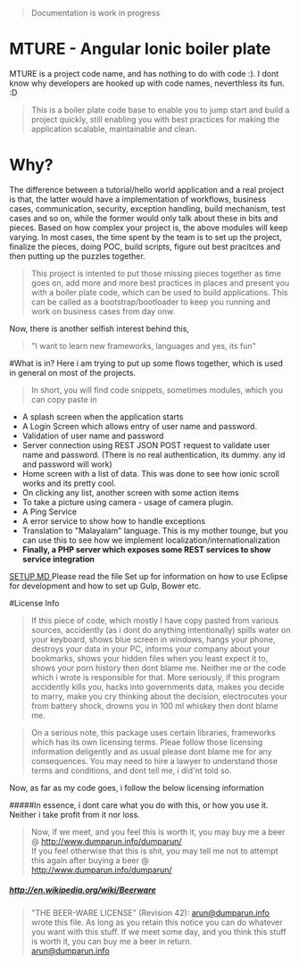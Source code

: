 > Documentation is work in progress

# MTURE - Angular Ionic boiler plate

MTURE is a project code name, and has nothing to do with code :). I dont know why developers are hooked up with code names, neverthless its fun. :D

> This is a boiler plate code base to enable you to jump start and build a project quickly, still enabling you with best practices for making the application scalable, maintainable and clean. 

# Why? 
The difference between a tutorial/hello world application and a real project is that, the latter would have a implementation of workflows, business cases, communication, security, exception handling, build mechanism, test cases and so on, while the former would only talk about these in bits and pieces. Based on how complex your project is, the above modules will keep varying. In most cases, the time spent by the team is to set up the project, finalize the pieces, doing POC, build scripts, figure out best pracitces and then putting up the puzzles together.

>This project is intented to put those missing pieces together as time goes on, add more and more best practices in places and present you with a boiler plate code, which can be used to build applications. This can be called as a bootstrap/bootloader to keep you running and work on business cases from day onw.

Now, there is another selfish interest behind this, 
> "I want to learn new frameworks, languages and yes, its fun"

#What is in? 
Here i am trying to put up some flows together, which is used in general on most of the projects.

>In short, you will find code snippets, sometimes modules, which you can copy paste in

* A splash screen when the application starts
* A Login Screen which allows entry of user name and password.
* Validation of user name and password
* Server connection using REST JSON POST request to validate user name and password. (There is no real authentication, its dummy. any id and password will work)
* Home screen with a list of data. This was done to see how ionic scroll works and its pretty cool.
* On clicking any list, another screen with some action items
* To take a picture using camera - usage of camera plugin.
* A Ping Service
* A error service to show how to handle exceptions
* Translation to "Malayalam" language. This is my mother tounge, but you can use this to see how we implement localization/internationalization
* <b>Finally, a PHP server which exposes some REST services to show service integration</b>


<a href="https://github.com/dumparun/mture/blob/master/SETUP.MD"> SETUP.MD </a>  Please read the file Set up for information on how to use Eclipse for development and how to set up Gulp, Bower etc.

#License Info 
>If this piece of code, which mostly I have copy pasted from various sources, accidently (as i dont do anything intentionally) spills water on your keyboard, shows blue screen in windows, hangs your phone, destroys your data in your PC, informs your company about your bookmarks, shows your hidden files when you least expect it to, shows your porn history then dont blame me. Neither me or the code which i wrote is responsible for that. More seriously, if this program accidently kills you, hacks into governments data, makes you decide to marry, make you cry thinking about the decision, electrocutes your from battery shock, drowns you in 100 ml whiskey then dont blame me.

>On a serious note, this package uses certain libraries, frameworks which has its own licensing terms. Pleae follow those licensing information deligently and as usual please dont blame me for any consequences. You may need to hire a lawyer to understand those terms and conditions, and dont tell me, i did'nt told so.

Now, as far as my code goes, i follow the below licensing information

#####In essence, i dont care what you do with this, or how you use it. Neither i take profit from it nor loss.

>Now, if we meet, and you feel this is worth it, you may buy me a beer @ http://www.dumparun.info/dumparun/ </br>
If you feel otherwise that this is shit, you may tell me not to attempt this again after buying a beer @ http://www.dumparun.info/dumparun/

##### http://en.wikipedia.org/wiki/Beerware
>"THE BEER-WARE LICENSE" (Revision 42): arun@dumparun.info wrote this file. As long as you retain this notice you can do whatever you want with this stuff. If we meet some day, and you think this stuff is worth it, you can buy me a beer in return. </br>arun@dumparun.info 